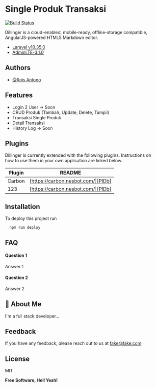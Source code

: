 # Single Produk Transaksi

[![Build Status](https://travis-ci.org/joemccann/dillinger.svg?branch=master)](https://travis-ci.org/joemccann/dillinger)

Dillinger is a cloud-enabled, mobile-ready, offline-storage compatible,
AngularJS-powered HTML5 Markdown editor.

- [Laravel v10.35.0](https://laravel.com/)
- [AdminLTE-3.1.0](https://adminlte.io/)
## Authors

- [@Rois Antono](https://www.github.com/RoisAntono)
## Features

- Login 2 User -> Soon
- CRUD Produk (Tambah, Update, Delete, Tampil)
- Transaksi Single Produk
- Detail Transaksi
- History Log -> Soon

## Plugins

Dillinger is currently extended with the following plugins.
Instructions on how to use them in your own application are linked below.

| Plugin | README |
| ------ | ------ |
| Carbon | [https://carbon.nesbot.com/][PlDb] |
| 123 | [https://carbon.nesbot.com/][PlDb] |

## Installation

To deploy this project run

```bash
  npm run deploy
```

## FAQ

#### Question 1

Answer 1

#### Question 2

Answer 2

## 🚀 About Me
I'm a full stack developer...

## Feedback

If you have any feedback, please reach out to us at fake@fake.com

## License

MIT

**Free Software, Hell Yeah!**

[//]: # (These are reference links used in the body of this note and get stripped out when the markdown processor does its job. There is no need to format nicely because it shouldn't be seen. Thanks SO - http://stackoverflow.com/questions/4823468/store-comments-in-markdown-syntax)

   [dill]: <https://github.com/joemccann/dillinger>
   [git-repo-url]: <https://github.com/joemccann/dillinger.git>
   [john gruber]: <http://daringfireball.net>
   [df1]: <http://daringfireball.net/projects/markdown/>
   [markdown-it]: <https://github.com/markdown-it/markdown-it>
   [Ace Editor]: <http://ace.ajax.org>
   [node.js]: <http://nodejs.org>
   [Twitter Bootstrap]: <http://twitter.github.com/bootstrap/>
   [jQuery]: <http://jquery.com>
   [@tjholowaychuk]: <http://twitter.com/tjholowaychuk>
   [express]: <http://expressjs.com>
   [AngularJS]: <http://angularjs.org>
   [Gulp]: <http://gulpjs.com>

   [PlDb]: <https://github.com/joemccann/dillinger/tree/master/plugins/dropbox/README.md>
   [PlGh]: <https://github.com/joemccann/dillinger/tree/master/plugins/github/README.md>
   [PlGd]: <https://github.com/joemccann/dillinger/tree/master/plugins/googledrive/README.md>
   [PlOd]: <https://github.com/joemccann/dillinger/tree/master/plugins/onedrive/README.md>
   [PlMe]: <https://github.com/joemccann/dillinger/tree/master/plugins/medium/README.md>
   [PlGa]: <https://github.com/RahulHP/dillinger/blob/master/plugins/googleanalytics/README.md>
